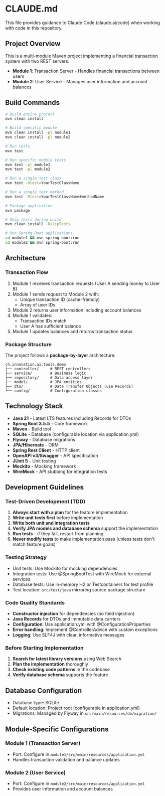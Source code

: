 # CLAUDE.md

This file provides guidance to Claude Code (claude.ai/code) when working with code in this repository.

## Project Overview

This is a multi-module Maven project implementing a financial transaction system with two REST servers:
- **Module 1**: Transaction Server - Handles financial transactions between users
- **Module 2**: User Service - Manages user information and account balances

## Build Commands

```bash
# Build entire project
mvn clean install

# Build specific module
mvn clean install -pl module1
mvn clean install -pl module2

# Run tests
mvn test

# Run specific module tests
mvn test -pl module1
mvn test -pl module2

# Run a single test class
mvn test -Dtest=YourTestClassName

# Run a single test method
mvn test -Dtest=YourTestClassName#methodName

# Package application
mvn package

# Skip tests during build
mvn clean install -DskipTests

# Run Spring Boot applications
cd module1 && mvn spring-boot:run
cd module2 && mvn spring-boot:run
```

## Architecture

### Transaction Flow
1. Module 1 receives transaction requests (User A sending money to User B)
2. Module 1 sends request to Module 2 with:
   - Unique transaction ID (cache-friendly)
   - Array of user IDs
3. Module 2 returns user information including account balances
4. Module 1 validates:
   - Transaction IDs match
   - User A has sufficient balance
5. Module 1 updates balances and returns transaction status

### Package Structure
The project follows a **package-by-layer** architecture:
```
ch.innovation.ai.tools.demo
├── controller/     # REST controllers
├── service/        # Business logic
├── repository/     # Data access layer
├── model/          # JPA entities
├── dto/            # Data Transfer Objects (use Records)
└── config/         # Configuration classes
```

## Technology Stack

- **Java 21** - Latest LTS features including Records for DTOs
- **Spring Boot 3.5.5** - Core framework
- **Maven** - Build tool
- **SQLite** - Database (configurable location via application.yml)
- **Flyway** - Database migrations
- **JPA/Hibernate** - ORM
- **Spring Rest Client** - HTTP client
- **OpenAPI v3/Swagger** - API specification
- **JUnit 5** - Unit testing
- **Mockito** - Mocking framework
- **WireMock** - API stubbing for integration tests

## Development Guidelines

### Test-Driven Development (TDD)
1. **Always start with a plan** for the feature implementation
2. **Write unit tests first** before implementation
3. **Write both unit and integration tests**
4. **Verify JPA models and database schema** support the implementation
5. **Run tests** - if they fail, restart from planning
6. **Never modify tests** to make implementation pass (unless tests don't match feature goals)

### Testing Strategy
- Unit tests: Use Mockito for mocking dependencies
- Integration tests: Use @SpringBootTest with WireMock for external services
- Database tests: Use in-memory H2 or Testcontainers for test profile
- Test location: `src/test/java` mirroring source package structure

### Code Quality Standards
- **Constructor injection** for dependencies (no field injection)
- **Java Records** for DTOs and immutable data carriers
- **Configuration**: Use application.yml with @ConfigurationProperties
- **Error handling**: Implement @ControllerAdvice with custom exceptions
- **Logging**: Use SLF4J with clear, informative messages

### Before Starting Implementation
1. **Search for latest library versions** using Web Search
2. **Plan the implementation** thoroughly
3. **Check existing code patterns** in the codebase
4. **Verify database schema** supports the feature

## Database Configuration

- Database type: SQLite
- Default location: Project root (configurable in application.yml)
- Migrations: Managed by Flyway in `src/main/resources/db/migration/`

## Module-Specific Configurations

### Module 1 (Transaction Server)
- Port: Configure in `module1/src/main/resources/application.yml`
- Handles transaction validation and balance updates

### Module 2 (User Service)
- Port: Configure in `module2/src/main/resources/application.yml`
- Provides user information and account balances